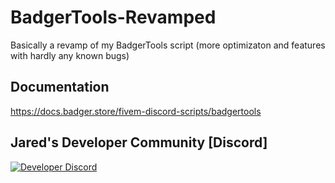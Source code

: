 # BadgerTools-Revamped
Basically a revamp of my BadgerTools script (more optimizaton and features with hardly any known bugs)
## Documentation
https://docs.badger.store/fivem-discord-scripts/badgertools
## Jared's Developer Community [Discord]
[![Developer Discord](https://discordapp.com/api/guilds/597445834153525298/widget.png?style=banner4)](https://discord.com/invite/WjB5VFz)
